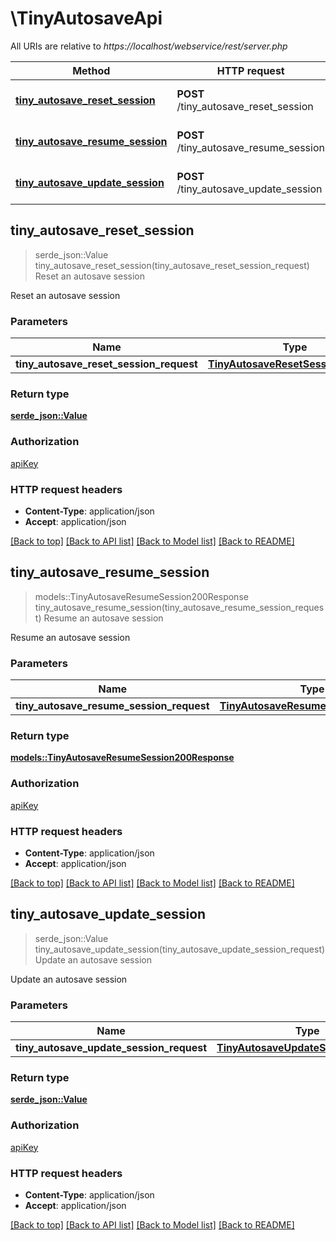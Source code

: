 # \TinyAutosaveApi

All URIs are relative to *https://localhost/webservice/rest/server.php*

Method | HTTP request | Description
------------- | ------------- | -------------
[**tiny_autosave_reset_session**](TinyAutosaveApi.md#tiny_autosave_reset_session) | **POST** /tiny_autosave_reset_session | Reset an autosave session
[**tiny_autosave_resume_session**](TinyAutosaveApi.md#tiny_autosave_resume_session) | **POST** /tiny_autosave_resume_session | Resume an autosave session
[**tiny_autosave_update_session**](TinyAutosaveApi.md#tiny_autosave_update_session) | **POST** /tiny_autosave_update_session | Update an autosave session



## tiny_autosave_reset_session

> serde_json::Value tiny_autosave_reset_session(tiny_autosave_reset_session_request)
Reset an autosave session

Reset an autosave session

### Parameters


Name | Type | Description  | Required | Notes
------------- | ------------- | ------------- | ------------- | -------------
**tiny_autosave_reset_session_request** | [**TinyAutosaveResetSessionRequest**](TinyAutosaveResetSessionRequest.md) |  | [required] |

### Return type

[**serde_json::Value**](serde_json::Value.md)

### Authorization

[apiKey](../README.md#apiKey)

### HTTP request headers

- **Content-Type**: application/json
- **Accept**: application/json

[[Back to top]](#) [[Back to API list]](../README.md#documentation-for-api-endpoints) [[Back to Model list]](../README.md#documentation-for-models) [[Back to README]](../README.md)


## tiny_autosave_resume_session

> models::TinyAutosaveResumeSession200Response tiny_autosave_resume_session(tiny_autosave_resume_session_request)
Resume an autosave session

Resume an autosave session

### Parameters


Name | Type | Description  | Required | Notes
------------- | ------------- | ------------- | ------------- | -------------
**tiny_autosave_resume_session_request** | [**TinyAutosaveResumeSessionRequest**](TinyAutosaveResumeSessionRequest.md) |  | [required] |

### Return type

[**models::TinyAutosaveResumeSession200Response**](tiny_autosave_resume_session_200_response.md)

### Authorization

[apiKey](../README.md#apiKey)

### HTTP request headers

- **Content-Type**: application/json
- **Accept**: application/json

[[Back to top]](#) [[Back to API list]](../README.md#documentation-for-api-endpoints) [[Back to Model list]](../README.md#documentation-for-models) [[Back to README]](../README.md)


## tiny_autosave_update_session

> serde_json::Value tiny_autosave_update_session(tiny_autosave_update_session_request)
Update an autosave session

Update an autosave session

### Parameters


Name | Type | Description  | Required | Notes
------------- | ------------- | ------------- | ------------- | -------------
**tiny_autosave_update_session_request** | [**TinyAutosaveUpdateSessionRequest**](TinyAutosaveUpdateSessionRequest.md) |  | [required] |

### Return type

[**serde_json::Value**](serde_json::Value.md)

### Authorization

[apiKey](../README.md#apiKey)

### HTTP request headers

- **Content-Type**: application/json
- **Accept**: application/json

[[Back to top]](#) [[Back to API list]](../README.md#documentation-for-api-endpoints) [[Back to Model list]](../README.md#documentation-for-models) [[Back to README]](../README.md)


